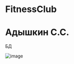 # FitnessClub

<h1>Адышкин С.С.</h1>

БД

![image](https://user-images.githubusercontent.com/56836526/218411163-9a5081d0-d31a-4a56-a4f7-bb763ab943f3.png)

